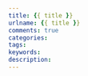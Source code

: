 ```yaml
---
title: {{ title }}
urlname: {{ title }}
comments: true
categories:
tags:
keywords:
description:
---
```

